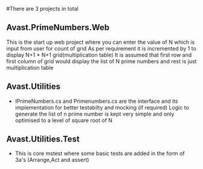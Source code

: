 ﻿#There are 3 projects in total 
## Avast.PrimeNumbers.Web
This is the start up web project where you can enter the value of N which is input from user for count of grid
As per requirement it is incremented by 1 to display N+1 * N+1 grid(multiplication table)
It is assumed that first row and first column of grid would display the list of N prime numbers and rest is just multiplication table
## Avast.Utilities

* IPrimeNumbers.cs and Primenumbers.cs are the interface and its implementation for better testabilty and mocking (if required)
  Logic to generate the list of n prime number is kept very simple and only optimised to a level of square root of N

## Avast.Utilities.Test
* This is core mstest where some basic tests are added in the form of 3a's (Arrange,Act and assert)


